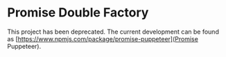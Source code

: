 
# Promise Double Factory #

This project has been deprecated. The current development can be found as [https://www.npmjs.com/package/promise-puppeteer](Promise Puppeteer).
    